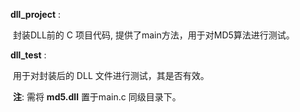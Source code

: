 **dll_project** :

​	封装DLL前的 C 项目代码, 提供了main方法，用于对MD5算法进行测试。



**dll_test** :

​	用于对封装后的 DLL 文件进行测试，其是否有效。

​    **注**: 需将 **md5.dll** 置于main.c 同级目录下。